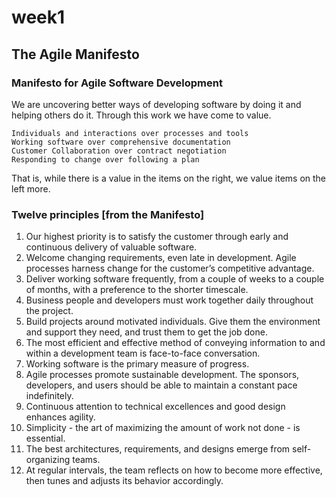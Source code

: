 # week1

## The Agile Manifesto

### Manifesto for Agile Software Development
We are uncovering better ways of developing software by doing it and helping others do it. Through this work we have come to value.
```
Individuals and interactions over processes and tools
Working software over comprehensive documentation
Customer Collaboration over contract negotiation
Responding to change over following a plan
```
That is, while there is a value in the items on the right, we value items on the left more.

### Twelve principles [from the Manifesto]
1. Our highest priority is to satisfy the customer through early and continuous delivery of valuable software.
2. Welcome changing requirements, even late in development. Agile processes harness change for the customer’s competitive advantage.
3. Deliver working software frequently, from a couple of weeks to a couple of months, with a preference to the shorter timescale.
4. Business people and developers must work together daily throughout the project.
5. Build projects around motivated individuals. Give them the environment and support they need, and trust them to get the job done.
6. The most efficient and effective method of conveying information to and within a development team is face-to-face conversation.
7. Working software is the primary measure of progress.
8. Agile processes promote sustainable development. The sponsors, developers, and users should be able to maintain a constant pace indefinitely.
9. Continuous attention to technical excellences and good design enhances agility.
10. Simplicity - the art of maximizing the amount of work not done - is essential.
11. The best architectures, requirements, and designs emerge from self-organizing teams.
12. At regular intervals, the team reflects on how to become more effective, then tunes and adjusts its behavior accordingly.

